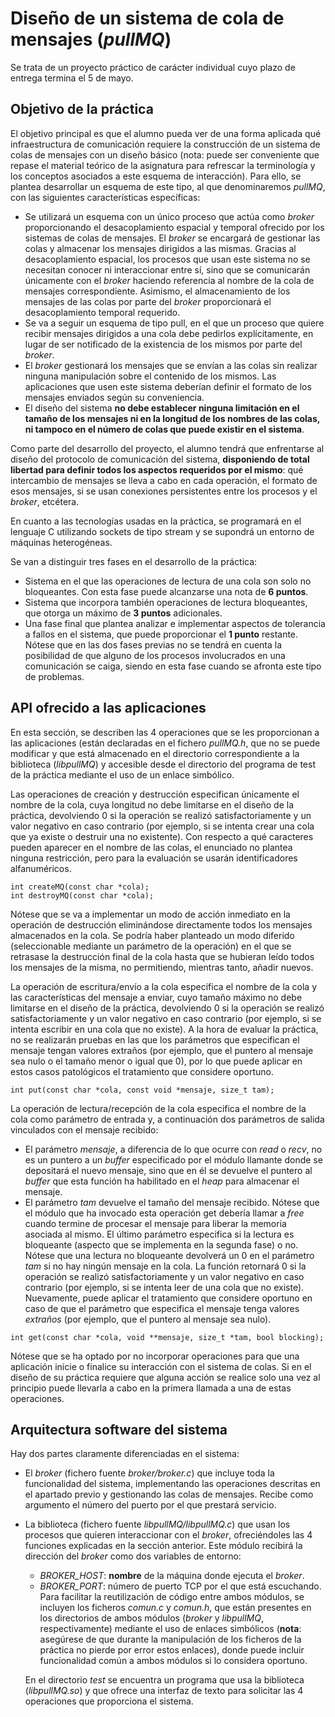 # Diseño de un sistema de cola de mensajes (_pullMQ_)
Se trata de un proyecto práctico de carácter individual cuyo plazo de entrega termina el 5 de mayo.
## Objetivo de la práctica
El objetivo principal es que el alumno pueda ver de una forma aplicada qué infraestructura de comunicación requiere la construcción de un sistema de colas de mensajes con un diseño básico (nota: puede ser conveniente que repase el material teórico de la asignatura para refrescar la terminología y los conceptos asociados a este esquema de interacción). Para ello, se plantea desarrollar un esquema de este tipo, al que denominaremos _pullMQ_, con las siguientes características específicas:
- Se utilizará un esquema con un único proceso que actúa como _broker_ proporcionando el desacoplamiento espacial y temporal ofrecido por los sistemas de colas de mensajes. El _broker_ se encargará de gestionar las colas y almacenar los mensajes dirigidos a las mismas. Gracias al desacoplamiento espacial, los procesos que usan este sistema no se necesitan conocer ni interaccionar entre sí, sino que se comunicarán únicamente con el _broker_ haciendo referencia al nombre de la cola de mensajes correspondiente. Asimismo, el almacenamiento de los mensajes de las colas por parte del _broker_ proporcionará el desacoplamiento temporal requerido.
- Se va a seguir un esquema de tipo pull, en el que un proceso que quiere recibir mensajes dirigidos a una cola debe pedirlos explícitamente, en lugar de ser notificado de la existencia de los mismos por parte del _broker_.
- El _broker_ gestionará los mensajes que se envían a las colas sin realizar ninguna manipulación sobre el contenido de los mismos. Las aplicaciones que usen este sistema deberían definir el formato de los mensajes enviados según su conveniencia.
- El diseño del sistema **no debe establecer ninguna limitación en el tamaño de los mensajes ni en la longitud de los nombres de las colas, ni tampoco en el número de colas que puede existir en el sistema**.

Como parte del desarrollo del proyecto, el alumno tendrá que enfrentarse al diseño del protocolo de comunicación del sistema, **disponiendo de total libertad para definir todos los aspectos requeridos por el mismo**:
qué intercambio de mensajes se lleva a cabo en cada operación, el formato de esos mensajes, si se usan conexiones persistentes entre los procesos y el _broker_, etcétera.

En cuanto a las tecnologías usadas en la práctica, se programará en el lenguaje C utilizando sockets de tipo stream y se supondrá un entorno de máquinas heterogéneas.

Se van a distinguir tres fases en el desarrollo de la práctica:
- Sistema en el que las operaciones de lectura de una cola son solo no bloqueantes. Con esta fase puede alcanzarse una nota de **6 puntos**.
- Sistema que incorpora también operaciones de lectura bloqueantes, que otorga un máximo de **3 puntos** adicionales.
- Una fase final que plantea analizar e implementar aspectos de tolerancia a fallos en el sistema, que puede proporcionar el **1 punto** restante. Nótese que en las dos fases previas no se tendrá en cuenta la posibilidad de que alguno de los procesos involucrados en una comunicación se caiga, siendo en esta fase cuando se afronta este tipo de problemas.

## API ofrecido a las aplicaciones
En esta sección, se describen las 4 operaciones que se les proporcionan a las aplicaciones (están declaradas en el fichero _pullMQ.h_, que no se puede modificar y que está almacenado en el directorio correspondiente a la biblioteca (_libpullMQ_) y accesible desde el directorio del programa de test de la práctica mediante el uso de un enlace simbólico.

Las operaciones de creación y destrucción especifican únicamente el nombre de la cola, cuya longitud no debe limitarse en el diseño de la práctica, devolviendo 0 si la operación se realizó satisfactoriamente y un valor negativo en caso contrario (por ejemplo, si se intenta crear una cola que ya existe o destruir una no existente). Con respecto a qué caracteres pueden aparecer en el nombre de las colas, el enunciado no plantea ninguna restricción, pero para la evaluación se usarán identificadores alfanuméricos.
```
int createMQ(const char *cola);
int destroyMQ(const char *cola);
```
Nótese que se va a implementar un modo de acción inmediato en la operación de destrucción eliminándose directamente todos los mensajes almacenados en la cola. Se podría haber planteado un modo diferido (seleccionable mediante un parámetro de la operación) en el que se retrasase la destrucción final de la cola hasta que se hubieran leído todos los mensajes de la misma, no permitiendo, mientras tanto, añadir nuevos.

La operación de escritura/envío a la cola especifica el nombre de la cola y las características del mensaje a enviar, cuyo tamaño máximo no debe limitarse en el diseño de la práctica, devolviendo 0 si la operación se realizó satisfactoriamente y un valor negativo en caso contrario (por ejemplo, si se intenta escribir en una cola que no existe). A la hora de evaluar la práctica, no se realizarán pruebas en las que los parámetros que especifican el mensaje tengan valores extraños (por ejemplo, que el puntero al mensaje sea nulo o el tamaño menor o igual que 0), por lo que puede aplicar en estos casos patológicos el tratamiento que considere oportuno.
```
int put(const char *cola, const void *mensaje, size_t tam);
```
La operación de lectura/recepción de la cola especifica el nombre de la cola como parámetro de entrada y, a continuación dos parámetros de salida vinculados con el mensaje recibido:

- El parámetro _mensaje_, a diferencia de lo que ocurre con _read_ o _recv_, no es un puntero a un _buffer_ especificado por el módulo llamante donde se depositará el nuevo mensaje, sino que en él se devuelve el puntero al _buffer_ que esta función ha habilitado en el _heap_ para almacenar el mensaje.
- El parámetro _tam_ devuelve el tamaño del mensaje recibido.
Nótese que el módulo que ha invocado esta operación get debería llamar a _free_ cuando termine de procesar el mensaje para liberar la memoria asociada al mismo. El último parámetro especifica si la lectura es bloqueante (aspecto que se implementa en la segunda fase) o no. Nótese que una lectura no bloqueante devolverá un 0 en el parámetro _tam_ si no hay ningún mensaje en la cola. La función retornará 0 si la operación se realizó satisfactoriamente y un valor negativo en caso contrario (por ejemplo, si se intenta leer de una cola que no existe). Nuevamente, puede aplicar el tratamiento que considere oportuno en caso de que el parámetro que especifica el mensaje tenga valores _extraños_ (por ejemplo, que el puntero al mensaje sea nulo).
```
int get(const char *cola, void **mensaje, size_t *tam, bool blocking);
```
Nótese que se ha optado por no incorporar operaciones para que una aplicación inicie o finalice su interacción con el sistema de colas. Si en el diseño de su práctica requiere que alguna acción se realice solo una vez al principio puede llevarla a cabo en la primera llamada a una de estas operaciones.
## Arquitectura software del sistema
Hay dos partes claramente diferenciadas en el sistema:
- El _broker_ (fichero fuente _broker/broker.c_) que incluye toda la funcionalidad del sistema, implementando las operaciones descritas en el apartado previo y gestionando las colas de mensajes. Recibe como argumento el número del puerto por el que prestará servicio.
- La biblioteca (fichero fuente _libpullMQ/libpullMQ.c_) que usan los procesos que quieren interaccionar con el _broker_, ofreciéndoles las 4 funciones explicadas en la sección anterior. Este módulo recibirá la dirección del _broker_ como dos variables de entorno:
  - _BROKER_HOST_: **nombre** de la máquina donde ejecuta el _broker_.
  - _BROKER_PORT_: número de puerto TCP por el que está escuchando.
  Para facilitar la reutilización de código entre ambos módulos, se incluyen los ficheros _comun.c_ y _comun.h_, que están presentes en los directorios de ambos módulos (_broker_ y _libpullMQ_, respectivamente) mediante el uso de enlaces simbólicos (**nota**: asegúrese de que durante la manipulación de los ficheros de la práctica no pierde por error estos enlaces), donde puede incluir funcionalidad común a ambos módulos si lo considera oportuno.
  
  En el directorio _test_ se encuentra un programa que usa la biblioteca (_libpullMQ.so_) y que ofrece una interfaz de texto para solicitar las 4 operaciones que proporciona el sistema.

